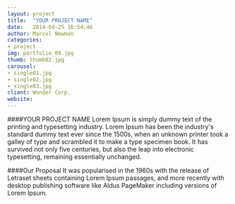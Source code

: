 ```yaml
---
layout: project
title:  "YOUR PROJECT NAME"
date:   2014-04-25 16:54:46
author: Marcel Newman
categories:
- project
img: portfolio_09.jpg
thumb: thumb02.jpg
carousel:
- single01.jpg
- single02.jpg
- single03.jpg
client: Wonder Corp.
website: 
---
```

####YOUR PROJECT NAME
Lorem Ipsum is simply dummy text of the printing and typesetting industry. Lorem Ipsum has been the industry's standard dummy text ever since the 1500s, when an unknown printer took a galley of type and scrambled it to make a type specimen book. It has survived not only five centuries, but also the leap into electronic typesetting, remaining essentially unchanged.

####Our Proposal
It was popularised in the 1960s with the release of Letraset sheets containing Lorem Ipsum passages, and more recently with desktop publishing software like Aldus PageMaker including versions of Lorem Ipsum.